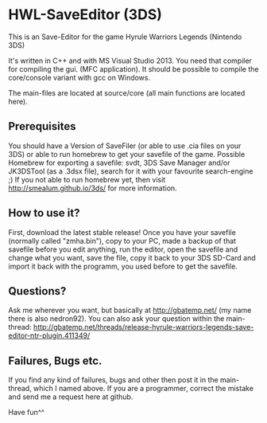 # HWL-SaveEditor (3DS)
This is an Save-Editor for the game Hyrule Warriors Legends (Nintendo 3DS)

It's written in C++ and with MS Visual Studio 2013. You need that compiler for compiling the gui. (MFC application). 
It should be possible to compile the core/console variant with gcc on Windows.

The main-files are located at source/core (all main functions are located here).

## Prerequisites
You should have a Version of SaveFiler (or able to use .cia files on your 3DS) or able to run homebrew to get your savefile of the game. 
Possible Homebrew for exporting a savefile: svdt, 3DS Save Manager and/or JK3DSTool (as a .3dsx file), search for it with your favourite search-engine ;) 
If you not able to run homebrew yet, then visit http://smealum.github.io/3ds/ for more information. 

## How to use it? 
First, download the latest stable release!
Once you have your savefile (normally called "zmha.bin"), copy to your PC, made a backup of that savefile before you edit anything, run the editor, open the savefile and change what you want, save the file, copy it back to your 3DS SD-Card and import it back with the programm, you used before to get the savefile. 

## Questions?
Ask me wherever you want, but basically at http://gbatemp.net/ (my name there is also nedron92). You can also ask your question within the main-thread: http://gbatemp.net/threads/release-hyrule-warriors-legends-save-editor-ntr-plugin.411349/

## Failures, Bugs etc.
If you find any kind of failures, bugs and other then post it in the main-thread, which I named above. 
If you are a programmer, correct the mistake and send me a request here at github.

Have fun^^

